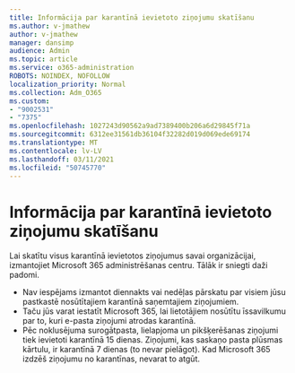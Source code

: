 ```yaml
---
title: Informācija par karantīnā ievietoto ziņojumu skatīšanu
ms.author: v-jmathew
author: v-jmathew
manager: dansimp
audience: Admin
ms.topic: article
ms.service: o365-administration
ROBOTS: NOINDEX, NOFOLLOW
localization_priority: Normal
ms.collection: Adm_O365
ms.custom:
- "9002531"
- "7375"
ms.openlocfilehash: 1027243d90562a9ad7389400b206a6d29845f71a
ms.sourcegitcommit: 6312ee31561db36104f32282d019d069ede69174
ms.translationtype: MT
ms.contentlocale: lv-LV
ms.lasthandoff: 03/11/2021
ms.locfileid: "50745770"
---
```

# <a name="info-about-viewing-quarantined-messages"></a>Informācija par karantīnā ievietoto ziņojumu skatīšanu

Lai skatītu visus karantīnā ievietotos ziņojumus savai organizācijai, izmantojiet Microsoft 365 administrēšanas centru. Tālāk ir sniegti daži padomi.

- Nav iespējams izmantot diennakts vai nedēļas pārskatu par visiem jūsu pastkastē nosūtītajiem karantīnā saņemtajiem ziņojumiem.
- Taču jūs varat iestatīt Microsoft 365, lai lietotājiem nosūtītu īssavilkumu par to, kuri e-pasta ziņojumi atrodas karantīnā.
- Pēc noklusējuma surogātpasta, lielapjoma un pikšķerēšanas ziņojumi tiek ievietoti karantīnā 15 dienas. Ziņojumi, kas saskaņo pasta plūsmas kārtulu, ir karantīnā 7 dienas (to nevar pielāgot). Kad Microsoft 365 izdzēš ziņojumu no karantīnas, nevarat to atgūt.
